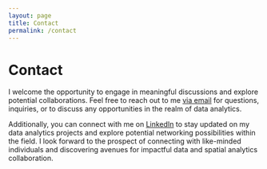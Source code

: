 ```yaml
---
layout: page
title: Contact
permalink: /contact
---
```


# Contact

I welcome the opportunity to engage in meaningful discussions and explore potential collaborations. Feel free to reach out to me [via email](mailto:yourprofessional@email.com) for questions, inquiries, or to discuss any opportunities in the realm of data analytics. 

Additionally, you can connect with me on [LinkedIn](www.linkedin.com/in/your-linkedin-profile) to stay updated on my data analytics projects and explore potential networking possibilities within the field. I look forward to the prospect of connecting with like-minded individuals and discovering avenues for impactful data and spatial analytics collaboration.

